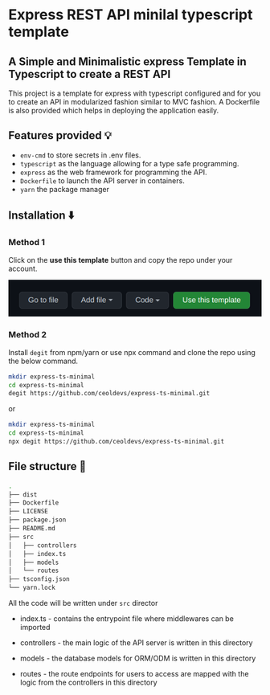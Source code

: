 # Express REST API minilal typescript template

## A Simple and Minimalistic express Template in Typescript to create a REST API 

This project is a template for express with typescript 
configured and for you to create an API in modularized
fashion similar to MVC fashion. A Dockerfile is also
provided which helps in deploying the application easily.

## Features provided 💡

* `env-cmd` to store secrets in .env files.
* `typescript` as the language allowing for a type safe
programming.
* `express` as the web framework for programming the API.
* `Dockerfile` to launch the API server in containers.
* `yarn` the package manager

## Installation ⬇️

### Method 1
 Click on the **use this template** button and copy the
repo under your account.

![Use Template](https://raw.githubusercontent.com/ceoldevs/express-ts-minimal/main/.github/assets/use-template.png)

### Method 2

Install `degit` from npm/yarn or use npx command and clone
the repo using the below command.

```bash
mkdir express-ts-minimal
cd express-ts-minimal
degit https://github.com/ceoldevs/express-ts-minimal.git 
```
or
```bash
mkdir express-ts-minimal
cd express-ts-minimal
npx degit https://github.com/ceoldevs/express-ts-minimal.git 
```

## File structure 📁

```bash
.
├── dist
├── Dockerfile
├── LICENSE
├── package.json
├── README.md
├── src
│   ├── controllers
│   ├── index.ts
│   ├── models
│   └── routes
├── tsconfig.json
└── yarn.lock
```

All the code will be written under `src` director

* index.ts - contains the entrypoint file where middlewares
can be imported

* controllers - the main logic of the API server is written
in this directory

* models - the database models for ORM/ODM is written in 
this directory

* routes - the route endpoints for users to access are
mapped with the logic from the controllers in this directory

<!--

## More Features 📢

* Going to add the `models` soon.
-->
